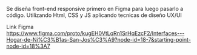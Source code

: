 Se diseña front-end responsive primero en Figma para luego pasarlo a código. Utilizando Html, CSS y JS aplicando tecnicas de diseño UX/UI

Link Figma
https://www.figma.com/proto/kugEH0VtLqRn1SrHqEzcF2/Interfaces---Hogar-de-Ni%C3%B1as-San-Jos%C3%A9?node-id=18-7&starting-point-node-id=18%3A7
